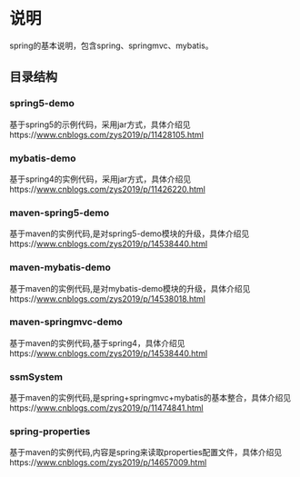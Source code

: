 # 说明

spring的基本说明，包含spring、springmvc、mybatis。

## 目录结构
### spring5-demo
基于spring5的示例代码，采用jar方式，具体介绍见https://www.cnblogs.com/zys2019/p/11428105.html

### mybatis-demo
基于spring4的实例代码，采用jar方式，具体介绍见https://www.cnblogs.com/zys2019/p/11426220.html

### maven-spring5-demo
基于maven的实例代码,是对spring5-demo模块的升级，具体介绍见https://www.cnblogs.com/zys2019/p/14538440.html

### maven-mybatis-demo
基于maven的实例代码,是对mybatis-demo模块的升级，具体介绍见https://www.cnblogs.com/zys2019/p/14538018.html

### maven-springmvc-demo
基于maven的实例代码,基于spring4，具体介绍见https://www.cnblogs.com/zys2019/p/14538440.html

### ssmSystem
基于maven的实例代码,是spring+springmvc+mybatis的基本整合，具体介绍见https://www.cnblogs.com/zys2019/p/11474841.html

### spring-properties
基于maven的实例代码,内容是spring来读取properties配置文件，具体介绍见https://www.cnblogs.com/zys2019/p/14657009.html